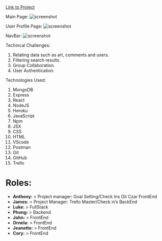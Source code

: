 
[Link to Project](https://atelier-collaboration.herokuapp.com
)


Main  Page:
![screenshot](https://i.imgur.com/aPydPtB.png)

User Profile Page:
![screenshot](https://i.imgur.com/D9VnuxF.png)

NavBar:
![screenshot](https://i.imgur.com/ez1UeVR.png)

Techincal Challenges:
1. Relating data such as art, comments and users.
2. Filtering search results.
3. Group Collaboration.
4. User Authentication.

Technologies Used:

1. MongoDB
2. Express
3. React
4. NodeJS
5. Heroku
6. JavaScript
7. Npm
8. JSX
9. CSS
10. HTML
11. VScode
12. Postman
13. Git
14. GitHub
15. Trello

# Roles:
- **Anthony:** > Project manager: Goal Setting/Check Ins
		Git Czar
		FrontEnd
- **James:**	> Project Manager: Trello Master/Check in’s
		BackEnd
- **Luke:**	> FullStack
- **Phong:**  > Backend
- **John:** 	> FrontEnd
- **Ornela:** 	> FrontEnd
- **Jeanette:** > FrontEnd
- **Cory:** 	> FrontEnd
